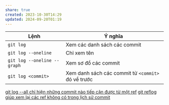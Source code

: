 ```yaml
---
share: true
created: 2023-10-30T14:29
updated: 2024-09-20T01:19
---
```

| Lệnh                        | Ý nghĩa                                            |
| --------------------------- | -------------------------------------------------- |
| `git log`                   | Xem các danh sách các commit                       |
| `git log --oneline`         | Chỉ xem tên                                        |
| `git log --oneline --graph` | Xem sơ đồ các commit                               |
| `git log <commit>`          | Xem danh sách các commit từ `<commit>` đó về trước |

[git log --all chỉ hiện những commit nào tiếp cận được từ một ref](./git%20log%20--all%20ch%E1%BB%89%20hi%E1%BB%87n%20nh%E1%BB%AFng%20commit%20n%C3%A0o%20ti%E1%BA%BFp%20c%E1%BA%ADn%20%C4%91%C6%B0%E1%BB%A3c%20t%E1%BB%AB%20m%E1%BB%99t%20ref.md)
[git reflog giúp xem lại các ref không có trong lịch sử commit](./git%20reflog%20gi%C3%BAp%20xem%20l%E1%BA%A1i%20c%C3%A1c%20ref%20kh%C3%B4ng%20c%C3%B3%20trong%20l%E1%BB%8Bch%20s%E1%BB%AD%20commit.md)